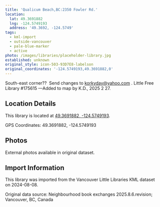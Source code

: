 ```yaml
---
title: 'Qualicum Beach,BC:2350 Fowler Rd.'
location:
  lat: 49.3691882
  lng: -124.5749193
  address: '49.3692, -124.5749'
tags:
  - kml-import
  - outside-vancouver
  - pale-blue-marker
  - active
photo: /images/libraries/placeholder-library.jpg
established: unknown
original_style: icon-503-93D7E8-labelson
original_coordinates: '-124.5749193,49.3691882,0'
---
```

South-east corner??  
Send changes to korkyday@yahoo.com .
Little Free Library #175615
—Added to map by K.D., 2025 2 27.

## Location Details

This library is located at [49.3691882, -124.5749193](https://www.google.com/maps?q=49.3691882,-124.5749193).

GPS Coordinates: 49.3691882, -124.5749193

## Photos

External photos available in original dataset.

## Import Information

This library was imported from the Vancouver Little Libraries KML dataset on 2024-08-08.

Original data source: Neighbourhood book exchanges 2025.8.6.revision; Vancouver, BC, Canada

